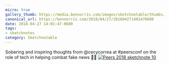 ```yaml
---
micro: true
gallery_thumb: https://media.bennorris.com/images/sketchnotable/thumbs/peers-2018-sketchnote-10.jpg
canonical_url: https://bennorris.com/2018/04/27/201804271401470600
date: 2018-04-27 14:01:47-0600
tags:
- sketchnotes
category: Sketchnotable
---
```


Sobering and inspiring thoughts from @cecycorrea at #peersconf on the role of tech in helping combat fake news ✍🏼 [![Peers 2018 sketchnote 10](https://media.bennorris.com/images/sketchnotable/peers-2018/peers-2018-sketchnote-10.jpg)](https://media.bennorris.com/images/sketchnotable/peers-2018/peers-2018-sketchnote-10.jpg)